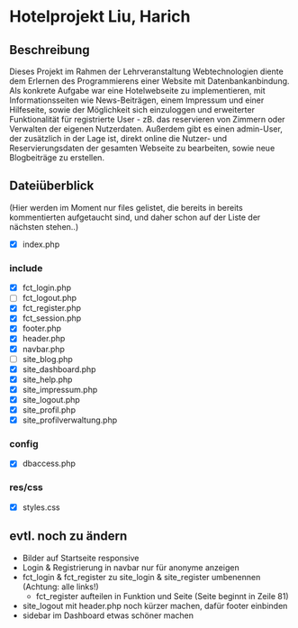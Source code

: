 # Hotelprojekt Liu, Harich

## Beschreibung

Dieses Projekt im Rahmen der Lehrveranstaltung Webtechnologien diente dem Erlernen des Programmierens einer Website mit Datenbankanbindung. Als konkrete Aufgabe war eine Hotelwebseite zu implementieren, mit Informationsseiten wie News-Beiträgen, einem Impressum und einer Hilfeseite, sowie der Möglichkeit sich einzuloggen und erweiterter Funktionalität für registrierte User - zB. das reservieren von Zimmern oder Verwalten der eigenen Nutzerdaten. Außerdem gibt es einen admin-User, der zusätzlich in der Lage ist, direkt online die Nutzer- und Reservierungsdaten der gesamten Webseite zu bearbeiten, sowie neue Blogbeiträge zu erstellen.

## Dateiüberblick

(Hier werden im Moment nur files gelistet, die bereits in bereits kommentierten aufgetaucht sind, und daher schon auf der Liste der nächsten stehen..)

- [x] index.php

### include

- [x] fct_login.php
- [ ] fct_logout.php
- [x] fct_register.php
- [x] fct_session.php
- [x] footer.php
- [x] header.php 
- [x] navbar.php
- [ ] site_blog.php
- [x] site_dashboard.php
- [x] site_help.php
- [x] site_impressum.php
- [x] site_logout.php
- [x] site_profil.php
- [x] site_profilverwaltung.php

### config

- [x] dbaccess.php

### res/css

- [x] styles.css

## evtl. noch zu ändern

- Bilder auf Startseite responsive
- Login & Registrierung in navbar nur für anonyme anzeigen
- fct_login & fct_register zu site_login & site_register umbenennen (Achtung: alle links!)
    - fct_register aufteilen in Funktion und Seite (Seite beginnt in Zeile 81)
- site_logout mit header.php noch kürzer machen, dafür footer einbinden
- sidebar im Dashboard etwas schöner machen